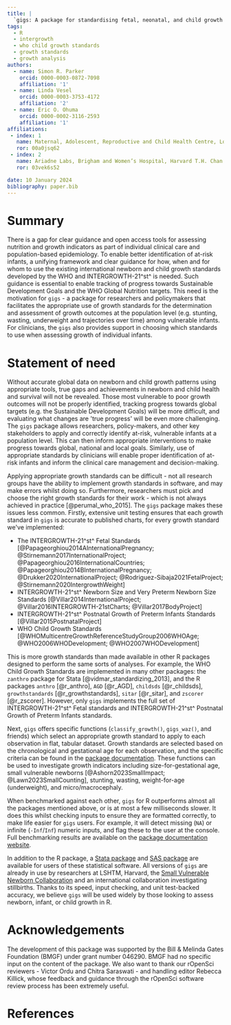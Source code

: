 ```yaml
---
title: |
  `gigs: A package for standardising fetal, neonatal, and child growth assessment`
tags:
  - R
  - intergrowth
  - who child growth standards
  - growth standards
  - growth analysis
authors:
  - name: Simon R. Parker
    orcid: 0000-0003-0872-7098
    affiliation: '1'
  - name: Linda Vesel
    orcid: 0000-0003-3753-4172
    affiliation: '2'
  - name: Eric O. Ohuma
    orcid: 0000-0002-3116-2593
    affiliation: '1'
affiliations:
 - index: 1
   name: Maternal, Adolescent, Reproductive and Child Health Centre, London School of Hygiene & Tropical Medicine, London, United Kingdom
   ror: 00a0jsq62
 - index: 2
   name: Ariadne Labs, Brigham and Women’s Hospital, Harvard T.H. Chan School of Public Health, Boston, Massachusetts, United States of America 
   ror: 03vek6s52

date: 10 January 2024
bibliography: paper.bib
---
```


# Summary

There is a gap for clear guidance and open access tools for assessing nutrition 
and growth indicators as part of individual clinical care and population-based 
epidemiology. To enable better identification of at-risk infants, a unifying 
framework and clear guidance for how, when and for whom to use the existing 
international newborn and child growth standards developed by the WHO and 
INTERGROWTH-21^st^ is needed. Such guidance is essential to enable tracking of 
progress towards Sustainable Development Goals and the WHO Global 
Nutrition targets. This need is the motivation for ``gigs`` - a package for 
researchers and policymakers that facilitates the appropriate use of growth 
standards for the determination and assessment of growth outcomes at the 
population level (e.g. stunting, wasting, underweight and trajectories over 
time) among vulnerable infants. For clinicians, the ``gigs`` also provides 
support in choosing which standards to use when assessing growth of individual 
infants.

# Statement of need

Without accurate global data on newborn and child growth patterns using 
appropriate tools, true gaps and achievements in newborn and child health and 
survival will not be revealed. Those most vulnerable to poor growth outcomes 
will not be properly identified, tracking progress towards global targets (e.g. the 
Sustainable Development Goals) will be more difficult, and evaluating what 
changes are 'true progress' will be even more challenging. The ``gigs`` package 
allows researchers, policy-makers, and other key stakeholders to apply and 
correctly identify at-risk, vulnerable infants at a population level. This can 
then inform appropriate interventions to make progress towards global, national 
and local goals. Similarly, use of appropriate standards by clinicians will 
enable proper identification of at-risk infants and inform the clinical care 
management and decision-making.

Applying appropriate growth standards can be difficult - not all research groups
have the ability to implement growth standards in software, and may make errors 
whilst doing so. Furthermore, researchers must pick and choose the right growth 
standards for their work - which is not always achieved in practice 
[@perumal_who_2015]. The ``gigs`` package makes these issues less common. 
Firstly, extensive unit testing ensures that each growth standard in ``gigs`` is
accurate to published charts, for every growth standard we've implemented:

- The INTERGROWTH-21^st^ Fetal Standards 
  [@Papageorghiou2014AInternationalPregnancy; @Stirnemann2017InternationalProject;
@Papageorghiou2016InternationalCountries; 
@Papageorghiou2014BInternationalPregnancy; 
@Drukker2020InternationalProject; @Rodriguez-Sibaja2021FetalProject; 
@Stirnemann2020IntergrowthWeight]
- INTERGROWTH-21^st^ Newborn Size and Very Preterm Newborn Size Standards 
  [@Villar2014InternationalProject; @Villar2016INTERGROWTH-21stCharts; 
  @Villar2017BodyProject]
- INTERGROWTH-21^st^ Postnatal Growth of Preterm Infants Standards 
  [@Villar2015PostnatalProject]
- WHO Child Growth Standards 
  [@WHOMulticentreGrowthReferenceStudyGroup2006WHOAge; @WHO2006WHODevelopment; 
  @WHO2007WHODevelopment]

This is more growth standards than made available in other R packages designed 
to perform the same sorts of analyses. For example, the WHO Child Growth 
Standards are implemented in many other packages: the ``zanthro`` package for 
Stata [@vidmar_standardizing_2013], and the R packages ``anthro`` [@r_anthro], 
``AGD`` [@r_AGD], ``childsds`` [@r_childsds], ``growthstandards`` 
[@r_growthstandards], ``sitar`` [@r_sitar], and ``zscorer`` [@r_zscorer]. 
However, only ``gigs`` implements the full set of INTERGROWTH-21^st^ Fetal 
standards and INTERGROWTH-21^st^ Postnatal Growth of Preterm Infants standards.

Next, ``gigs`` offers specific functions (``classify_growth()``, ``gigs_waz()``,
and friends) which select an appropriate growth standard to apply to each 
observation in flat, tabular dataset. Growth standards are selected based on the
chronological and gestational age for each observation, and the specific 
criteria can be found in the [package 
documentation](https://docs.ropensci.org/gigs/reference/gigs_zscoring.html). 
These functions can be used to investigate growth indicators including 
size-for-gestational age, small vulnerable newborns 
[@Ashorn2023SmallImpact; @Lawn2023SmallCounting], stunting, wasting, 
weight-for-age (underweight), and micro/macrocephaly.

When benchmarked against each other, ``gigs`` for R outperforms almost all 
the packages mentioned above, or is at most a few milliseconds slower. It does 
this whilst checking inputs to ensure they are formatted correctly, to make life
easier for ``gigs`` users. For example, it will detect missing (`NA`) or 
infinite (`-Inf`/`Inf`) numeric inputs, and flag these to the user at the 
console. Full benchmarking results are available on the [package documentation 
website](https://docs.ropensci.org/gigs/articles/benchmarking.html).

In addition to the R package, a 
[Stata package](https://www.github.com/lshtm-gigs/gigs-stata/) and 
[SAS package](https://www.github.com/SASPAC/gigs/) are available for users of 
these statistical software. All versions of ``gigs`` are already in use by 
researchers at LSHTM, Harvard, the [Small Vulnerable Newborn 
Collaboration](https://www.thelancet.com/series/small-vulnerable-newborns) and 
an international collaboration investigating stillbirths. Thanks to its speed, 
input checking, and unit test-backed accuracy, we believe ``gigs`` will be used 
widely by those looking to assess newborn, infant, or child growth in R.

# Acknowledgements

The development of this package was supported by the Bill & Melinda Gates 
Foundation (BMGF) under grant number 046290. BMGF had no specific input on the 
content of the package. We also want to thank our rOpenSci reviewers - Victor 
Ordu and Chitra Saraswati - and handling editor Rebecca Killick, whose feedback 
and guidance through the rOpenSci software review process has been extremely 
useful.

# References
